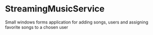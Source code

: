# StreamingMusicService
Small windows forms application for adding songs, users and assigning favorite songs to a chosen user
